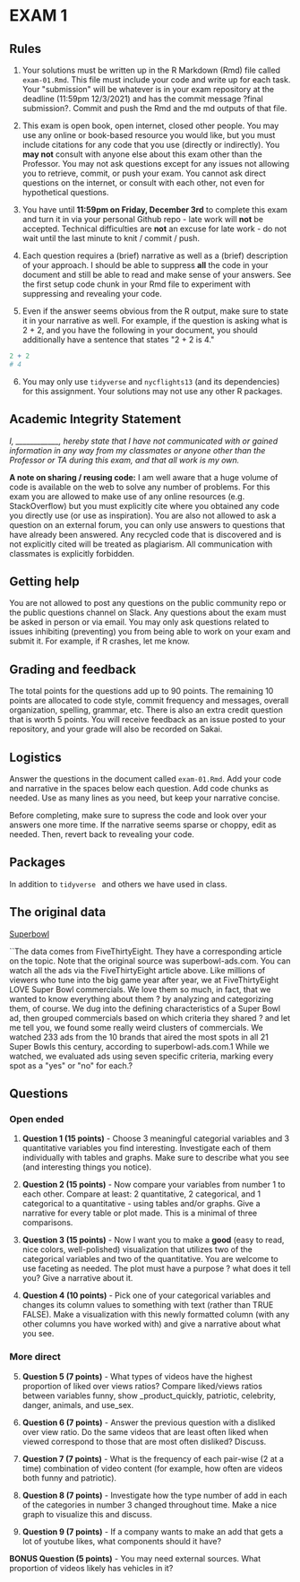 # EXAM 1

## Rules

1. Your solutions must be written up in the R Markdown (Rmd) file called `exam-01.Rmd`. This file must include your code and write up for each task. Your "submission" will be whatever is in your exam repository at the deadline (11:59pm 12/3/2021) and has the commit message ?final submission?. Commit and push the Rmd and the md outputs of that file.

2. This exam is open book, open internet, closed other people. You may use any online or book-based resource you would like, but you must include citations for any code that you use (directly or indirectly). You **may not** consult with anyone else about this exam other than the Professor. You may not ask questions except for any issues not allowing you to retrieve, commit, or push your exam. You cannot ask direct questions on the internet, or consult with each other, not even for hypothetical questions.

3. You have until **11:59pm on Friday, December 3rd** to complete this exam and turn it in via your personal Github repo - late work will **not** be accepted. Technical difficulties are **not** an excuse for late work - do not wait until the last minute to knit / commit / push.

4. Each question requires a (brief) narrative as well as a 
(brief) description of your approach. I should be able to suppress **all** the code in your document and still be able to read and make sense of your answers. See the first setup code chunk in your Rmd file to experiment with suppressing and revealing your code. 

5. Even if the answer seems obvious from the R output, make sure to state it in your narrative as well. For example, if the question is asking what is 2 + 2, and you have the following in your document, you should additionally have a sentence that states "2 + 2 is 4."

```r
2 + 2
# 4
```

6. You may only use `tidyverse` and `nycflights13` (and its dependencies) for this assignment. Your solutions may not use any other R packages.

## Academic Integrity Statement

*I, ____________, hereby state that I have not communicated with or gained information in any way from my classmates or anyone other than the Professor or TA during this exam, and that all work is my own.*

**A note on sharing / reusing code:** I am well aware that a huge volume of code is available on the web to solve any number of problems. For this exam you are allowed to make use of any online resources (e.g. StackOverflow) but you must explicitly cite where you obtained any code you directly use (or use as inspiration). You are also not allowed to ask a question on an external forum, you can only use answers to questions that have already been answered.
Any recycled code that is discovered and is not explicitly cited will be treated as plagiarism. All communication with classmates is explicitly forbidden.

## Getting help

You are not allowed to post any questions on the public community repo or the public questions channel on Slack. Any questions about the exam must be asked in person or via email. You may only ask questions related to issues inhibiting (preventing) you from being able to work on your exam and submit it. For example, if R crashes, let me know. 

## Grading and feedback

The total points for the questions add up to 90 points. The remaining 10 points are allocated to code style, commit frequency and messages, overall organization, spelling, grammar, etc. There is also an extra credit question that is worth 5 points. You will receive feedback as an issue posted to your repository, and your grade will also be recorded on Sakai.

## Logistics

Answer the questions in the document called `exam-01.Rmd`. Add your code and narrative in the spaces below each question. Add code chunks as needed. Use as many lines as you need, but keep your narrative concise.

Before completing, make sure to supress the code and look over your answers one more time. If the narrative seems sparse or choppy, edit as needed. Then, revert back to revealing your code.

## Packages

In addition to `tidyverse ` and others we have used in class.

## The original data

[Superbowl](https://github.com/rfordatascience/tidytuesday/blob/master/data/2021/2021-03-02/readme.md)

``The data comes from FiveThirtyEight. They have a corresponding article on the topic. Note that the original source was superbowl-ads.com. You can watch all the ads via the FiveThirtyEight article above.
Like millions of viewers who tune into the big game year after year, we at FiveThirtyEight LOVE Super Bowl commercials. We love them so much, in fact, that we wanted to know everything about them ? by analyzing and categorizing them, of course. We dug into the defining characteristics of a Super Bowl ad, then grouped commercials based on which criteria they shared ? and let me tell you, we found some really weird clusters of commercials.
We watched 233 ads from the 10 brands that aired the most spots in all 21 Super Bowls this century, according to superbowl-ads.com.1 While we watched, we evaluated ads using seven specific criteria, marking every spot as a "yes" or "no" for each.?

## Questions 

### Open ended
1. **Question 1 (15 points)** - Choose 3 meaningful categorial variables and 3 quantitative variables you find interesting. Investigate each of them individually with tables and graphs. Make sure to describe what you see (and interesting things you notice).

2. **Question 2 (15 points)** - Now compare your variables from number 1 to each other. Compare at least: 2 quantitative, 2 categorical, and 1 categorical to a quantitative - using tables and/or graphs. Give a narrative for every table or plot made. This is a minimal of three comparisons.

3. **Question 3 (15 points)** - Now I want you to make a **good** (easy to read, nice colors, well-polished) visualization that utilizes two of the categorical variables and two of the quantitative. You are welcome to use faceting as needed. The plot must have a purpose ? what does it tell you? Give a narrative about it. 

4. **Question 4 (10 points)** - Pick one of your categorical variables and changes its column values to something with text (rather than TRUE FALSE). Make a visualization with this newly formatted column (with any other columns you have worked with) and give a narrative about what you see. 

### More direct
5. **Question 5 (7 points)** - What types of videos have the highest proportion of liked over views ratios? Compare liked/views ratios between variables funny, show _product_quickly, patriotic, celebrity, danger, animals, and use_sex.

6. **Question 6 (7 points)** - Answer the previous question with a disliked over view ratio. Do the same videos that are least often liked when viewed correspond to those that are most often disliked? Discuss. 

7. **Question 7 (7 points)** - What is the frequency of each pair-wise (2 at a time) combination of video content (for example, how often are videos both funny and patriotic).

8. **Question 8 (7 points)** - Investigate how the type number of add in each of the categories in number 3 changed throughout time. Make a nice graph to visualize this and discuss. 

9. **Question 9 (7 points)** - If a company wants to make an add that gets a lot of youtube likes, what components should it have? 

**BONUS Question (5 points)** - You may need external sources. What proportion of videos likely has vehicles in it? 
